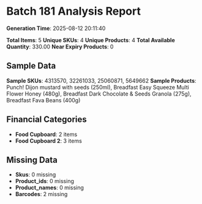 # Batch 181 Analysis Report

**Generation Time**: 2025-08-12 20:11:40

**Total Items**: 5
**Unique SKUs**: 4
**Unique Products**: 4
**Total Available Quantity**: 330.00
**Near Expiry Products**: 0

## Sample Data
**Sample SKUs**: 4313570, 32261033, 25060871, 5649662
**Sample Products**: Punch! Dijon mustard with seeds (250ml), Breadfast Easy Squeeze Multi Flower Honey (480g), Breadfast Dark Chocolate & Seeds Granola (275g), Breadfast Fava Beans (400g)

## Financial Categories
- **Food Cupboard**: 2 items
- **Food Cupboard 2**: 3 items

## Missing Data
- **Skus**: 0 missing
- **Product_ids**: 0 missing
- **Product_names**: 0 missing
- **Barcodes**: 2 missing

